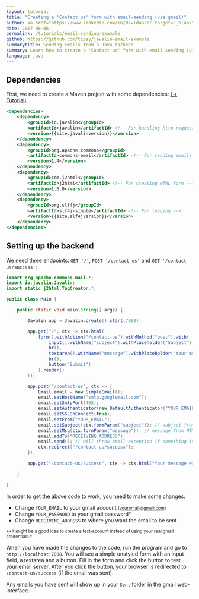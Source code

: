 ```yaml
---
layout: tutorial
title: "Creating a 'Contact us' form with email-sending (via gmail)"
author: <a href="https://www.linkedin.com/in/davidaase" target="_blank">David Åse</a>
date: 2017-08-06
permalink: /tutorials/email-sending-example
github: https://github.com/tipsy/javalin-email-example
summarytitle: Sending emails from a Java backend
summary: Learn how to create a 'Contact us' form with email sending (via gmail) with a Java backend
language: java
---
```


## Dependencies

First, we need to create a Maven project with some dependencies: [(→ Tutorial)](/tutorials/maven-setup)

~~~xml
<dependencies>
    <dependency>
        <groupId>io.javalin</groupId>
        <artifactId>javalin</artifactId> <!-- For handling http-requests -->
        <version>{{site.javalinversion}}</version>
    </dependency>
    <dependency>
        <groupId>org.apache.commons</groupId>
        <artifactId>commons-email</artifactId> <!-- For sending emails -->
        <version>1.4</version>
    </dependency>
    <dependency>
        <groupId>com.j2html</groupId>
        <artifactId>j2html</artifactId> <!-- For creating HTML form -->
        <version>1.0.0</version>
    </dependency>
    <dependency>
        <groupId>org.slf4j</groupId>
        <artifactId>slf4j-simple</artifactId> <!-- For logging -->
        <version>{{site.slf4jversion}}</version>
    </dependency>
</dependencies>
~~~

## Setting up the backend
We need three endpoints: `GET '/'`, `POST '/contact-us'` and `GET '/contact-us/success'`:

```java
import org.apache.commons.mail.*;
import io.javalin.Javalin;
import static j2html.TagCreator.*;

public class Main {

    public static void main(String[] args) {

        Javalin app = Javalin.create().start(7000)

        app.get("/", ctx -> ctx.html(
            form().withAction("/contact-us").withMethod("post").with(
                input().withName("subject").withPlaceholder("Subject"),
                br(),
                textarea().withName("message").withPlaceholder("Your message ..."),
                br(),
                button("Submit")
            ).render()
        ));

        app.post("/contact-us", ctx -> {
            Email email = new SimpleEmail();
            email.setHostName("smtp.googlemail.com");
            email.setSmtpPort(465);
            email.setAuthenticator(new DefaultAuthenticator("YOUR_EMAIL", "YOUR_PASSWORD"));
            email.setSSLOnConnect(true);
            email.setFrom("YOUR_EMAIL");
            email.setSubject(ctx.formParam("subject")); // subject from HTML-form
            email.setMsg(ctx.formParam("message")); // message from HTML-form
            email.addTo("RECEIVING_ADDRESS");
            email.send(); // will throw email-exception if something is wrong
            ctx.redirect("/contact-us/success");
        });

        app.get("/contact-us/success", ctx -> ctx.html("Your message was sent"));

    }

}
```

In order to get the above code to work, you need to make some changes:

* Change `YOUR_EMAIL` to your gmail account <small>(youremail@gmail.com)</small>
* Change `YOUR_PASSWORD` to your gmail password*
* Change `RECEIVING_ADDRESS` to where you want the email to be sent

<small>**It might be a good idea to create a test-account instead of using your real gmail credentials.*</small>

When you have made the changes to the code, run the program and go to `http://localhost:7000`.
You will see a simple unstyled form with an input field, a textarea and a button.
Fill in the form and click the button to test your email server. After you click the button, your browser
is redirected to `/contact-us/success` (if the email was sent).

Any emails you have sent will show up in your `Sent` folder in the gmail web-interface.
